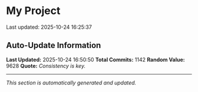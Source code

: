# My Project


Last updated: 2025-10-24 16:25:37





























































































































































































































































































































































































































































































































































































































































































































































































































































































































































































































































































































































































































































































































































































































































































































































































## Auto-Update Information

**Last Updated:** 2025-10-24 16:50:50
**Total Commits:** 1142
**Random Value:** 9628
**Quote:** _Consistency is key._

---
_This section is automatically generated and updated._